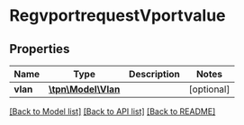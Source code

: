 # RegvportrequestVportvalue

## Properties
Name | Type | Description | Notes
------------ | ------------- | ------------- | -------------
**vlan** | [**\tpn\Model\Vlan**](Vlan.md) |  | [optional] 

[[Back to Model list]](../README.md#documentation-for-models) [[Back to API list]](../README.md#documentation-for-api-endpoints) [[Back to README]](../README.md)


